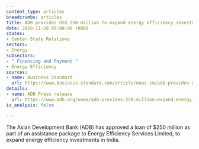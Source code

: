 ```yaml
---
content_type: articles
breadcrumbs: articles
title: ADB provides US$ 250 million to expand energy efficiency investments in India
date: 2019-11-28 05:00:00 +0000
states:
- Center-State Relations
sectors:
- Energy
subsectors:
- " Financing and Payment "
- Energy Efficiency
sources:
- name: Business Standard
  url: https://www.business-standard.com/article/news-cm/adb-provides-us-250-million-to-expand-energy-efficiency-investments-in-india-119112800420_1.html
details:
- name: ADB Press release
  url: https://www.adb.org/news/adb-provides-250-million-expand-energy-efficiency-investments-india
is_analysis: false

---
```

The Asian Development Bank (ADB) has approved a loan of $250 million as part of an assistance package to Energy Efficiency Services Limited, to expand energy efficiency investments in India.